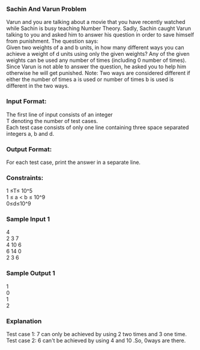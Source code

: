 ### Sachin And Varun Problem
Varun and you are talking about a movie that you have recently watched while Sachin is busy teaching Number Theory. Sadly, Sachin caught Varun talking to you and asked him to answer his question in order to save himself from punishment. The question says:<br>
Given two weights of a and b units, in how many different ways you can achieve a weight of d units using only the given weights? Any of the given weights can be used any number of times (including 0 number of times).
Since Varun is not able to answer the question, he asked you to help him otherwise he will get punished.
Note: Two ways are considered different if either the number of times a is used or number of times b is used is different in the two ways.<br>
### Input Format:
The first line of input consists of an integer <br>
T denoting the number of test cases.<br>
Each test case consists of only one line containing three space separated integers a, b and d.
### Output Format:
For each test case, print the answer in a separate line.
### Constraints:
1 ≤T≤ 10^5 <br>
1 ≤ a < b ≤ 10^9 <br>
0≤d≤10^9
### Sample Input 1
4 <br>
2 3 7 <br>
4 10 6 <br>
6 14 0 <br>
2 3 6
### Sample Output 1
1 <br>
0 <br>
1 <br>
2
### Explanation
Test case 1: 7 can only be achieved by using 2 two times and 3 one time.<br>
Test case 2: 6 can't be achieved by using 4 and 10 .So, 0ways are there.